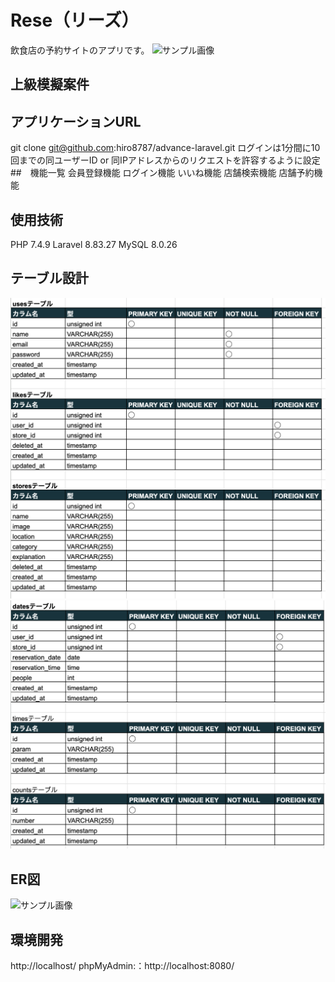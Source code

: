 # Rese（リーズ）
飲食店の予約サイトのアプリです。
![サンプル画像](./RISEトップページ.png)
## 上級模擬案件
## アプリケーションURL
git clone git@github.com:hiro8787/advance-laravel.git
ログインは1分間に10回までの同ユーザーID or 同IPアドレスからのリクエストを許容するように設定
##　機能一覧
会員登録機能
ログイン機能
いいね機能
店舗検索機能
店舗予約機能
## 使用技術
PHP 7.4.9
Laravel 8.83.27
MySQL 8.0.26
## テーブル設計
![サンプル画像](./テーブル設計1.png)
![サンプル画像](./テーブル設計2.png)
## ER図
![サンプル画像](./ER図.png)
## 環境開発
http://localhost/
phpMyAdmin:：http://localhost:8080/